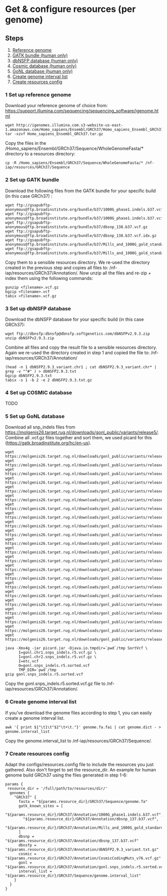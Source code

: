 # Get & configure resources (per genome)

## Steps

1. [Reference genome](#1-set-up-reference-genome)
2. [GATK bundle (human only)](#2-set-up-gatk-bundle)
3. [dbNSFP database (human only)](#3-set-up-dbnsfp-database)
4. [Cosmic database (human only)](#4-set-up-cosmic-database)
5. [GoNL database (human only)](#5-set-up-gonl-database)
6. [Create genome interval list](#6-create-genome-interval-list)
7. [Create resources config](#7-create-resources-config)


### 1 Set up reference genome
Download your reference genome of choice from:
https://support.illumina.com/sequencing/sequencing_software/igenome.html

```
wget http://igenomes.illumina.com.s3-website-us-east-1.amazonaws.com/Homo_sapiens/Ensembl/GRCh37/Homo_sapiens_Ensembl_GRCh37.tar.gz
tar -xzvf Homo_sapiens_Ensembl_GRCh37.tar.gz
```

Copy the files in the /Homo_sapiens/Ensembl/GRCh37/Sequence/WholeGenomeFasta/* directory to a resources directory:

```
cp -R /Homo_sapiens/Ensembl/GRCh37/Sequence/WholeGenomeFasta/* /nf-iap/resources/GRCh37/Sequence
```

### 2 Set up GATK bundle
Download the following files from the GATK bundle for your specific build (in this case GRCh37) :
```
wget ftp://gsapubftp-anonymous@ftp.broadinstitute.org/bundle/b37/1000G_phase1.indels.b37.vcf.gz
wget ftp://gsapubftp-anonymous@ftp.broadinstitute.org/bundle/b37/1000G_phase1.indels.b37.vcf.idx.gz
wget ftp://gsapubftp-anonymous@ftp.broadinstitute.org/bundle/b37/dbsnp_138.b37.vcf.gz
wget ftp://gsapubftp-anonymous@ftp.broadinstitute.org/bundle/b37/dbsnp_138.b37.vcf.idx.gz
wget ftp://gsapubftp-anonymous@ftp.broadinstitute.org/bundle/b37/Mills_and_1000G_gold_standard.indels.b37.vcf.gz
wget ftp://gsapubftp-anonymous@ftp.broadinstitute.org/bundle/b37/Mills_and_1000G_gold_standard.indels.b37.vcf.idx.gz
```

Copy them to a sensible resources directory. We re-used the directory created in the previous step and copies all files to: /nf-iap/resources/GRCh37/Annotation/. Now unzip all the files and re-zip + index them using the following commands:
```
gunzip <filename>.vcf.gz
bgzip <filename>.vcf   
tabix <filename>.vcf.gz
```

### 3 Set up dbNSFP database
Download the dbNSFP database for your specific build (in this case GRCh37):
```
wget ftp://dbnsfp:dbnsfp@dbnsfp.softgenetics.com/dbNSFPv2.9.3.zip
unzip dbNSFPv2.9.3.zip
```
Combine all files and copy the result file to a sensible resources directory. Again we re-used the directory created in step 1 and copied the file to: /nf-iap/resources/GRCh37/Annotation/
```
(head -n 1 dbNSFP2.9.3_variant.chr1 ; cat dbNSFP2.9.3_variant.chr* | grep -v "^#" ) > dbNSFP2.9.3.txt
bgzip dbNSFP2.9.3.txt
tabix -s 1 -b 2 -e 2 dbNSFP2.9.3.txt.gz
```


### 4 Set up COSMIC database
TODO

### 5 Set up GoNL database
Download all snp_indels files from https://molgenis26.target.rug.nl/downloads/gonl_public/variants/release5/.
Combine all .vcf.gz files together and sort them, we used picard for this (https://gatk.broadinstitute.org/hc/en-us).

```
wget https://molgenis26.target.rug.nl/downloads/gonl_public/variants/release5/gonl.chr1.snps_indels.r5.vcf.gz;
wget https://molgenis26.target.rug.nl/downloads/gonl_public/variants/release5/gonl.chr2.snps_indels.r5.vcf.gz;
wget https://molgenis26.target.rug.nl/downloads/gonl_public/variants/release5/gonl.chr3.snps_indels.r5.vcf.gz;
wget https://molgenis26.target.rug.nl/downloads/gonl_public/variants/release5/gonl.chr4.snps_indels.r5.vcf.gz;
wget https://molgenis26.target.rug.nl/downloads/gonl_public/variants/release5/gonl.chr5.snps_indels.r5.vcf.gz;
wget https://molgenis26.target.rug.nl/downloads/gonl_public/variants/release5/gonl.chr6.snps_indels.r5.vcf.gz;
wget https://molgenis26.target.rug.nl/downloads/gonl_public/variants/release5/gonl.chr7.snps_indels.r5.vcf.gz;
wget https://molgenis26.target.rug.nl/downloads/gonl_public/variants/release5/gonl.chr8.snps_indels.r5.vcf.gz;
wget https://molgenis26.target.rug.nl/downloads/gonl_public/variants/release5/gonl.chr9.snps_indels.r5.vcf.gz;
wget https://molgenis26.target.rug.nl/downloads/gonl_public/variants/release5/gonl.chr10.snps_indels.r5.vcf.gz;
wget https://molgenis26.target.rug.nl/downloads/gonl_public/variants/release5/gonl.chr11.snps_indels.r5.vcf.gz;
wget https://molgenis26.target.rug.nl/downloads/gonl_public/variants/release5/gonl.chr12.snps_indels.r5.vcf.gz;
wget https://molgenis26.target.rug.nl/downloads/gonl_public/variants/release5/gonl.chr13.snps_indels.r5.vcf.gz;
wget https://molgenis26.target.rug.nl/downloads/gonl_public/variants/release5/gonl.chr14.snps_indels.r5.vcf.gz;
wget https://molgenis26.target.rug.nl/downloads/gonl_public/variants/release5/gonl.chr15.snps_indels.r5.vcf.gz;
wget https://molgenis26.target.rug.nl/downloads/gonl_public/variants/release5/gonl.chr16.snps_indels.r5.vcf.gz;
wget https://molgenis26.target.rug.nl/downloads/gonl_public/variants/release5/gonl.chr17.snps_indels.r5.vcf.gz;
wget https://molgenis26.target.rug.nl/downloads/gonl_public/variants/release5/gonl.chr18.snps_indels.r5.vcf.gz;
wget https://molgenis26.target.rug.nl/downloads/gonl_public/variants/release5/gonl.chr19.snps_indels.r5.vcf.gz;
wget https://molgenis26.target.rug.nl/downloads/gonl_public/variants/release5/gonl.chr20.snps_indels.r5.vcf.gz;
wget https://molgenis26.target.rug.nl/downloads/gonl_public/variants/release5/gonl.chr21.snps_indels.r5.vcf.gz;
wget https://molgenis26.target.rug.nl/downloads/gonl_public/variants/release5/gonl.chr22.snps_indels.r5.vcf.gz;

java -Xmx4g -jar picard.jar -Djava.io.tmpdir=`pwd`/tmp SortVcf \
      I=gonl.chr1.snps_indels.r5.vcf.gz \
      I=gonl.chr2.snps_indels.r5.vcf.gz \
      I=etc.vcf
      O=gonl.snps_indels.r5.sorted.vcf
      TMP_DIR=`pwd`/tmp
gzip gonl.snps_indels.r5.sorted.vcf
```
Copy the gonl.snps_indels.r5.sorted.vcf.gz file to /nf-iap/resources/GRCh37/Annotation/.

### 6 Create genome interval list
If you've download the genome files according to step 1, you can easily create a genome interval list.
```
awk '{ print $1"\t1\t"$2"\t+\t."}' genome.fa.fai | cat genome.dict - > genome.interval_list
```
Copy the  genome.interval_list to /nf-iap/resources/GRCh37/Sequence/.

### 7 Create resources config
Adapt the configs/resources.config file to include the resources you just gathered. Also don't forget to set the resource_dir. An example for human genome build GRCh37 using the files generated in step 1-6:

```
params {
 resource_dir = '/full/path/to/resources/dir/'
  genomes {
    "GRCh37" {
      fasta = "${params.resource_dir}/GRCh37/Sequence/genome.fa"
      gatk_known_sites = [
        "${params.resource_dir}/GRCh37/Annotation/1000G_phase1.indels.b37.vcf",
        "${params.resource_dir}/GRCh37/Annotation/dbsnp_137.b37.vcf",
        "${params.resource_dir}/GRCh37/Annotation/Mills_and_1000G_gold_standard.indels.b37.vcf"
      ]
      dbsnp = "${params.resource_dir}/GRCh37/Annotation/dbsnp_137.b37.vcf"
      dbnsfp = "${params.resource_dir}/GRCh37/Annotation/dbNSFP2.9.3_variant.txt.gz"
      cosmic = "${params.resource_dir}/GRCh37/Annotation/CosmicCodingMuts_v76.vcf.gz"
      gonl = "${params.resource_dir}/GRCh37/Annotation/gonl.snps_indels.r5.sorted.vcf"
      interval_list = "${params.resource_dir}/GRCh37/Sequence/genome.interval_list"
    }
  }
}

```
